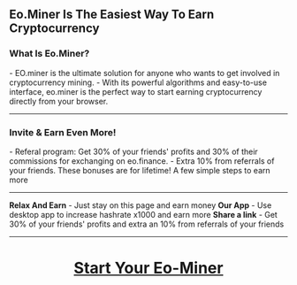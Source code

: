 <h2>Eo.Miner Is The Easiest Way To Earn Cryptocurrency</h2>
<h3>What Is Eo.Miner?</h3>
- EO.miner is the ultimate solution for anyone who wants to get involved in cryptocurrency mining. 
- With its powerful algorithms and easy-to-use interface, eo.miner is the perfect way to start earning cryptocurrency directly from your browser.
<hr><h3> Invite & Earn Even More!</h3>
- Referal program: Get 30% of your friends' profits and 30% of their commissions for exchanging on eo.finance. 
- Extra 10% from referrals of your friends. These bonuses are for lifetime!
A few simple steps to earn more

<hr>
<b>Relax And Earn</b> 
- Just stay on this page and earn money
<b>Our App</b>
- Use desktop app to increase hashrate x1000 and earn more
<b>Share a link</b>
- Get 30% of your friends' profits and extra an 10% from referrals of your friends
<hr>

<h1><center><b><a href="https://miner.eo.finance/?r_id=472979866" target="_blank">Start Your Eo-Miner</a></b></center></h1>
